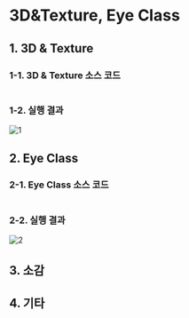 # 3D&Texture, Eye Class

## 1. 3D & Texture

### 1-1. 3D & Texture 소스 코드

```js
```

### 1-2. 실행 결과

![1](1)

## 2. Eye Class

### 2-1. Eye Class 소스 코드

```js
```

### 2-2. 실행 결과

![2](2)

## 3. 소감

## 4. 기타
